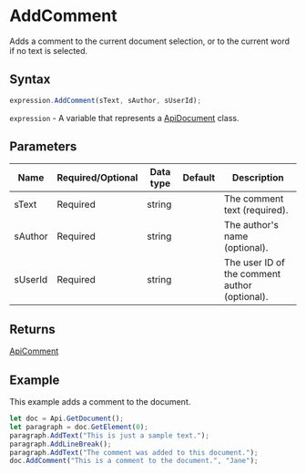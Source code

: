 # AddComment

Adds a comment to the current document selection, or to the current word if no text is selected.

## Syntax

```javascript
expression.AddComment(sText, sAuthor, sUserId);
```

`expression` - A variable that represents a [ApiDocument](../ApiDocument.md) class.

## Parameters

| **Name** | **Required/Optional** | **Data type** | **Default** | **Description** |
| ------------- | ------------- | ------------- | ------------- | ------------- |
| sText | Required | string |  | The comment text (required). |
| sAuthor | Required | string |  | The author's name (optional). |
| sUserId | Required | string |  | The user ID of the comment author (optional). |

## Returns

[ApiComment](../../ApiComment/ApiComment.md)

## Example

This example adds a comment to the document.

```javascript editor-
let doc = Api.GetDocument(); 
let paragraph = doc.GetElement(0); 
paragraph.AddText("This is just a sample text.");
paragraph.AddLineBreak();
paragraph.AddText("The comment was added to this document.");
doc.AddComment("This is a comment to the document.", "Jane");
```
